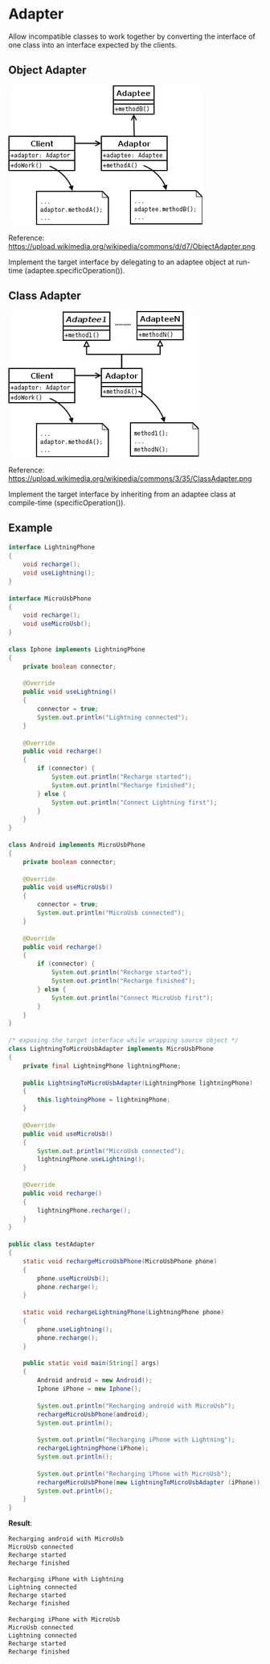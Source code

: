 # Adapter

Allow incompatible classes to work together by converting the interface of one class into an interface expected by the clients.

## Object Adapter

![](images/object-adapter.png)

Reference: https://upload.wikimedia.org/wikipedia/commons/d/d7/ObjectAdapter.png

Implement the target interface by delegating to an adaptee object at run-time (adaptee.specificOperation()).

## Class Adapter

![](images/class-adapter.png)

Reference: https://upload.wikimedia.org/wikipedia/commons/3/35/ClassAdapter.png

Implement the target interface by inheriting from an adaptee class at compile-time (specificOperation()).

## Example

```java
interface LightningPhone
{
    void recharge();
    void useLightning();
}

interface MicroUsbPhone
{
    void recharge();
    void useMicroUsb();
}

class Iphone implements LightningPhone
{
    private boolean connector;

    @Override
    public void useLightning()
    {
        connector = true;
        System.out.println("Lightning connected");
    }

    @Override
    public void recharge()
    {
        if (connector) {
            System.out.println("Recharge started");
            System.out.println("Recharge finished");
        } else {
            System.out.println("Connect Lightning first");
        }
    }
}

class Android implements MicroUsbPhone
{
    private boolean connector;

    @Override
    public void useMicroUsb()
    {
        connector = true;
        System.out.println("MicroUsb connected");
    }

    @Override
    public void recharge()
    {
        if (connector) {
            System.out.println("Recharge started");
            System.out.println("Recharge finished");
        } else {
            System.out.println("Connect MicroUsb first");
        }
    }
}

/* exposing the target interface while wrapping source object */
class LightningToMicroUsbAdapter implements MicroUsbPhone
{
    private final LightningPhone lightningPhone;

    public LightningToMicroUsbAdapter(LightningPhone lightningPhone)
    {
        this.lightningPhone = lightningPhone;
    }

    @Override
    public void useMicroUsb()
    {
        System.out.println("MicroUsb connected");
        lightningPhone.useLightning();
    }

    @Override
    public void recharge()
    {
        lightningPhone.recharge();
    }
}

public class testAdapter
{
    static void rechargeMicroUsbPhone(MicroUsbPhone phone)
    {
        phone.useMicroUsb();
        phone.recharge();
    }

    static void rechargeLightningPhone(LightningPhone phone)
    {
        phone.useLightning();
        phone.recharge();
    }

    public static void main(String[] args)
    {
        Android android = new Android();
        Iphone iPhone = new Iphone();

        System.out.println("Recharging android with MicroUsb");
        rechargeMicroUsbPhone(android);
        System.out.println();

        System.out.println("Recharging iPhone with Lightning");
        rechargeLightningPhone(iPhone);
        System.out.println();

        System.out.println("Recharging iPhone with MicroUsb");
        rechargeMicroUsbPhone(new LightningToMicroUsbAdapter (iPhone));
        System.out.println();
    }
}
```

**Result**:
``````
Recharging android with MicroUsb
MicroUsb connected
Recharge started
Recharge finished

Recharging iPhone with Lightning
Lightning connected
Recharge started
Recharge finished

Recharging iPhone with MicroUsb
MicroUsb connected
Lightning connected
Recharge started
Recharge finished
``````